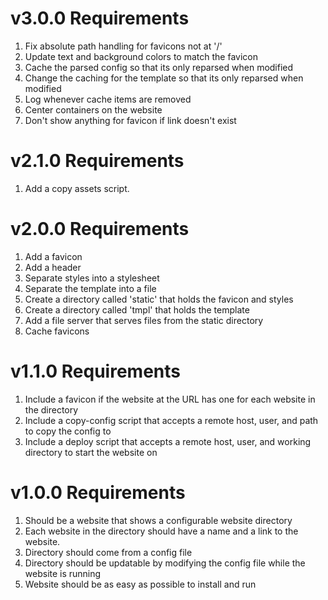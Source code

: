 # v3.0.0 Requirements

1. Fix absolute path handling for favicons not at '/'
2. Update text and background colors to match the favicon
3. Cache the parsed config so that its only reparsed when modified
4. Change the caching for the template so that its only reparsed when modified
5. Log whenever cache items are removed
6. Center containers on the website
7. Don't show anything for favicon if link doesn't exist

# v2.1.0 Requirements

1. Add a copy assets script.

# v2.0.0 Requirements

1. Add a favicon
2. Add a header
3. Separate styles into a stylesheet
4. Separate the template into a file
5. Create a directory called 'static' that holds the favicon and styles
6. Create a directory called 'tmpl' that holds the template
7. Add a file server that serves files from the static directory
8. Cache favicons

# v1.1.0 Requirements
1. Include a favicon if the website at the URL has one for each website in the
   directory
2. Include a copy-config script that accepts a remote host, user, and path to
   copy the config to
3. Include a deploy script that accepts a remote host, user, and working
   directory to start the website on

# v1.0.0 Requirements

1. Should be a website that shows a configurable website directory
2. Each website in the directory should have a name and a link to the website.
3. Directory should come from a config file
4. Directory should be updatable by modifying the config file while the website
   is running
5. Website should be as easy as possible to install and run
